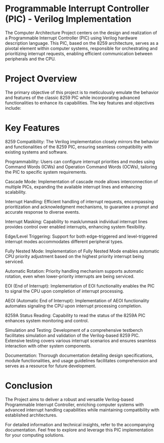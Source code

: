 # Programmable Interrupt Controller (PIC) - Verilog Implementation
The Computer Architecture Project centers on the design and realization of a Programmable Interrupt Controller (PIC) using Verilog hardware description language. This PIC, based on the 8259 architecture, serves as a pivotal element within computer systems, responsible for orchestrating and prioritizing interrupt requests, enabling efficient communication between peripherals and the CPU.

# Project Overview
The primary objective of this project is to meticulously emulate the behavior and features of the classic 8259 PIC while incorporating advanced functionalities to enhance its capabilities. The key features and objectives include:

# Key Features
8259 Compatibility: The Verilog implementation closely mirrors the behavior and functionalities of the 8259 PIC, ensuring seamless compatibility with existing systems and software.

Programmability: Users can configure interrupt priorities and modes using Command Words (ICWs) and Operation Command Words (OCWs), tailoring the PIC to specific system requirements.

Cascade Mode: Implementation of cascade mode allows interconnection of multiple PICs, expanding the available interrupt lines and enhancing scalability.

Interrupt Handling: Efficient handling of interrupt requests, encompassing prioritization and acknowledgment mechanisms, to guarantee a prompt and accurate response to diverse events.

Interrupt Masking: Capability to mask/unmask individual interrupt lines provides control over enabled interrupts, enhancing system flexibility.

Edge/Level Triggering: Support for both edge-triggered and level-triggered interrupt modes accommodates different peripheral types.

Fully Nested Mode: Implementation of Fully Nested Mode enables automatic CPU priority adjustment based on the highest priority interrupt being serviced.

Automatic Rotation: Priority handling mechanism supports automatic rotation, even when lower-priority interrupts are being serviced.

EOI (End of Interrupt): Implementation of EOI functionality enables the PIC to signal the CPU upon completion of interrupt processing.

AEOI (Automatic End of Interrupt): Implementation of AEOI functionality automates signaling the CPU upon interrupt processing completion.

8259A Status Reading: Capability to read the status of the 8259A PIC enhances system monitoring and control.

Simulation and Testing: Development of a comprehensive testbench facilitates simulation and validation of the Verilog-based 8259 PIC. Extensive testing covers various interrupt scenarios and ensures seamless interaction with other system components.

Documentation: Thorough documentation detailing design specifications, module functionalities, and usage guidelines facilitates comprehension and serves as a resource for future development.

# Conclusion
The Project aims to deliver a robust and versatile Verilog-based Programmable Interrupt Controller, enriching computer systems with advanced interrupt handling capabilities while maintaining compatibility with established architectures.

For detailed information and technical insights, refer to the accompanying documentation. Feel free to explore and leverage this PIC implementation for your computing solutions.
